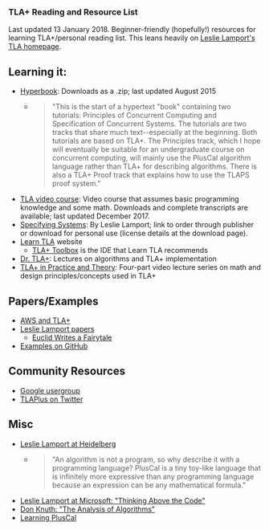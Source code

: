 ### TLA+ Reading and Resource List
Last updated 13 January 2018. Beginner-friendly (hopefully!) resources for learning TLA+/personal reading list. This leans heavily on [Leslie Lamport's TLA homepage](http://lamport.azurewebsites.net/tla/tla.html).

## Learning it:
* [Hyperbook](http://lamport.azurewebsites.net/tla/hyperbook.html): Downloads as a .zip; last updated August 2015 
	* > "This is the start of a hypertext "book" containing two tutorials: Principles of Concurrent Computing and Specification of Concurrent Systems.  The tutorials are two tracks that share much text--especially at the beginning.  Both tutorials are based on TLA+.  The Principles track, which I hope will eventually be suitable for an undergraduate course on concurrent computing, will mainly use the PlusCal algorithm language rather than TLA+ for describing algorithms.  There is also a TLA+ Proof track that explains how to use the TLAPS proof system."
* [TLA video course](http://lamport.azurewebsites.net/video/videos.html): Video course that assumes basic programming knowledge and some math. Downloads and complete transcripts are available; last updated December 2017.
* [Specifying Systems](http://lamport.azurewebsites.net/tla/book.html): By Leslie Lamport; link to order through publisher or download for personal use (license details at the download page). 
* [Learn TLA](https://learntla.com/introduction/) website
	* [TLA+ Toolbox](https://github.com/tlaplus/tlaplus/releases/tag/v1.5.6) is the IDE that Learn TLA recommends
* [Dr. TLA+](https://github.com/tlaplus/DrTLAPlus): Lectures on algorithms and TLA+ implementation
* [TLA+ in Practice and Theory](https://pron.github.io/tlaplus): Four-part video lecture series on math and design principles/concepts used in TLA+

## Papers/Examples
* [AWS and TLA+](http://lamport.azurewebsites.net/tla/amazon.html)
* [Leslie Lamport papers](http://lamport.azurewebsites.net/tla/papers.html)
	* [Euclid Writes a Fairytale](http://lamport.azurewebsites.net/pubs/pubs.html#euclid)
* [Examples on GitHub](https://github.com/tlaplus/Examples)

## Community Resources
* [Google usergroup](https://groups.google.com/forum/#!forum/tlaplus)
* [TLAPlus on Twitter](https://twitter.com/tlaplus)

## Misc
* [Leslie Lamport at Heidelberg](https://www.youtube.com/watch?v=FKFH_-QogN0)
	* > "An algorithm is not a program, so why describe it with a programming language? PlusCal is a tiny toy-like language that is infinitely more expressive than any programming language because an expression can be any mathematical formula."
* [Leslie Lamport at Microsoft: "Thinking Above the Code"](https://www.youtube.com/watch?v=-4Yp3j_jk8Q)
* [Don Knuth: "The Analysis of Algorithms"](https://www.youtube.com/watch?v=jmcSzzN1gkc)
* [Learning PlusCal](http://lamport.azurewebsites.net/tla/pluscal.html)
